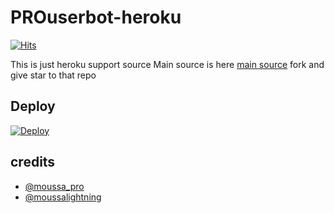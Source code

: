 # PROuserbot-heroku
[![Hits](https://hits.seeyoufarm.com/api/count/incr/badge.svg?url=https%3A%2F%2Fgithub.com%2FMr-confused%2Fnekopack&count_bg=%2379C83D&title_bg=%23555555&icon=&icon_color=%23E7E7E7&title=hits&edge_flat=false)](https://hits.seeyoufarm.com)

This is just heroku support source 
Main source is here [main source](https://github.com/MOUSSA-AR/moussabot) fork and give star to that repo 

## Deploy
[![Deploy](https://www.herokucdn.com/deploy/button.svg)](https://heroku.com/deploy?template=https://github.com/MOUSSA-AR/moussabot)


## credits
   - [@moussa_pro](https://t.me/moussa-pro)
   - [@moussalightning](https://t.me/moussalightning)
